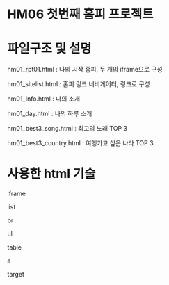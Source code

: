 # HM06 첫번째 홈피 프로젝트

# 파일구조 및 설명
hm01_rpt01.html : 나의 시작 홈피, 두 개의 iframe으로 구성

hm01_sitelist.html : 홈피 링크 네비게이터, 링크로 구성

hm01_Info.html : 나의 소개

hm01_day.html : 나의 하루 소개

hm01_best3_song.html : 최고의 노래 TOP 3

hm01_best3_country.html : 여행가고 싶은 나라 TOP 3

# 사용한 html 기술
iframe

list

br

ul

table

a

target
